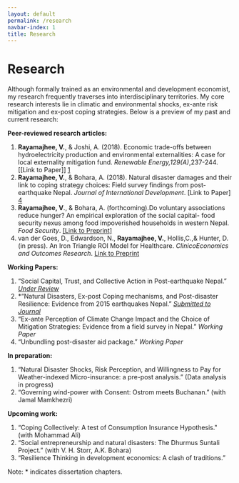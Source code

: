 ```yaml
---
layout: default
permalink: /research
navbar-index: 1
title: Research
---
```


Research
========

Although formally trained as an environmental and development economist, my research frequently traverses into interdisciplinary territories. My core research interests lie in climatic and environmental shocks, ex-ante risk mitigation and ex-post coping strategies. Below is a preview of my past and current research:

**Peer-reviewed research articles:** 

1. **Rayamajhee, V.**, & Joshi, A. (2018). Economic trade-offs between hydroelectricity production and environmental externalities: A case for local externality mitigation fund. *Renewable Energy,129(A)*,237-244. [[Link to Paper]] [1]
2. **Rayamajhee, V.**, & Bohara, A. (2018). Natural disaster damages and their link to coping strategy choices: Field survey findings from post- earthquake Nepal. *Journal of International Development*. [Link to Paper] [4]
3. **Rayamajhee, V**., & Bohara, A. (forthcoming).Do voluntary associations reduce hunger? An empirical exploration of the social  capital- food security nexus among food impoverished households in western Nepal. *Food Security*. [[Link to Preprint]][2]
4. van der Goes, D., Edwardson, N., **Rayamajhee, V.**, Hollis,C.,& Hunter, D. (in press). An Iron Triangle ROI Model for Healthcare. *ClinicoEconomics and Outcomes Research*. [Link to Preprint][3]

**Working Papers:**

1. “Social Capital, Trust, and Collective Action in Post-earthquake Nepal.” [*Under Review*][5]
2. *“Natural Disasters, Ex-post Coping mechanisms, and Post-disaster Resilience: Evidence from 2015 earthquakes Nepal.” [*Submitted to Journal*][6]
3. “Ex-ante Perception of Climate Change Impact and the Choice of Mitigation Strategies: Evidence from a field survey in Nepal.” *Working Paper*
4. “Unbundling post-disaster aid package.” *Working Paper*

**In preparation:**

1. “Natural Disaster Shocks, Risk Perception, and Willingness to Pay for Weather-indexed Micro-insurance: a pre-post analysis.” (Data analysis in progress)
2. “Governing wind-power with Consent: Ostrom meets Buchanan.” (with Jamal Mamkhezri)

**Upcoming work:**
1. “Coping Collectively: A test of Consumption Insurance Hypothesis." (with Mohammad Ali) 
2. “Social entrepreneurship and natural disasters: The Dhurmus Suntali Project.” (with V. H. Storr, A.K. Bohara)
3. “Resilience Thinking in development economics: A clash of traditions.”


Note: * indicates dissertation chapters.

[1]: https://doi.org/10.1016/j.renene.2018.06.009
[2]: /files/Paper3.pdf
[3]: /files/Paper4.pdf
[4]: https://doi.org/10.1002/jid.3406
[5]: /files/Chapter2.pdf
[6]: /files/Chapter1.pdf

